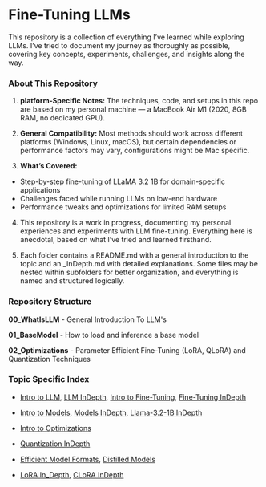 # Fine-Tuning LLMs

This repository is a collection of everything I’ve learned while exploring LLMs. I’ve tried to document my journey as thoroughly as possible, covering key concepts, experiments, challenges, and insights along the way.

### About This Repository

1. **platform-Specific Notes:** The techniques, code, and setups in this repo are based on my personal machine — a MacBook Air M1 (2020, 8GB RAM, no dedicated GPU).

2. **General Compatibility:** Most methods should work across different platforms (Windows, Linux, macOS), but certain dependencies or performance factors may vary, configurations might be Mac specific.

3. **What’s Covered:**
- Step-by-step fine-tuning of LLaMA 3.2 1B for domain-specific applications
- Challenges faced while running LLMs on low-end hardware
- Performance tweaks and optimizations for limited RAM setups


4. This repository is a work in progress, documenting my personal experiences and experiments with LLM fine-tuning. Everything here is anecdotal, based on what I’ve tried and learned firsthand.

5. Each folder contains a README.md with a general introduction to the topic and an _InDepth.md with detailed explanations. Some files may be nested within subfolders for better organization, and everything is named and structured logically.


### Repository Structure 

**00_WhatIsLLM** - General Introduction To LLM's

**01_BaseModel** - How to load and inference a base model

**02_Optimizations** - Parameter Efficient Fine-Tuning (LoRA, QLoRA) and Quantization Techniques




### Topic Specific Index 

- [Intro to LLM](./00_WhatIsLLM/README.md#whats-a-llm), [LLM InDepth](./00_WhatIsLLM/LLM_InDepth.md), [Intro to Fine-Tuning](./00_WhatIsLLM/README.md#fine-tuning-llm), [Fine-Tuning InDepth](./00_WhatIsLLM/FineTuning_InDepth.md)

- [Intro to Models](./01_BaseModel/README.md#base-model), [Models InDepth](./01_BaseModel/Models_InDepth.md), [Llama-3.2-1B InDepth](./01_BaseModel/Llama-3.2-1B_InDepth.md)

- [Intro to Optimizations]()

- [Quantization InDepth]()

- [Efficient Model Formats](), [Distilled Models]()

- [LoRA In_Depth](), [CLoRA InDepth]()

